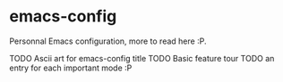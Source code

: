 emacs-config
============

Personnal Emacs configuration, more to read here :P.

TODO Ascii art for emacs-config title
TODO Basic feature tour
TODO an entry for each important mode :P
